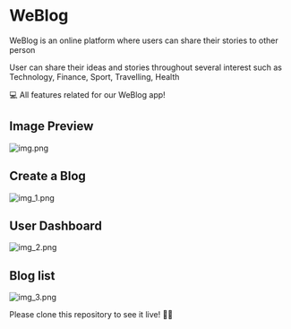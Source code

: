 # WeBlog

WeBlog is an online platform where users can share
their stories to other person 

User can share their ideas and stories throughout several 
interest such as Technology, Finance, Sport, Travelling, Health

💻 All features related for our WeBlog app!
## Image Preview
![img.png](img.png)

## Create a Blog 
![img_1.png](img_1.png)

## User Dashboard
![img_2.png](img_2.png)

## Blog list
![img_3.png](img_3.png)

Please clone this repository to see it live! 📝✅